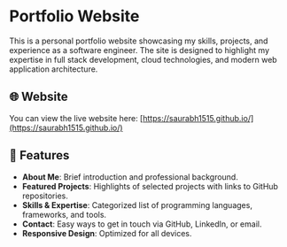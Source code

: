 
# Portfolio Website

This is a personal portfolio website showcasing my skills, projects, and experience as a software engineer. The site is designed to highlight my expertise in full stack development, cloud technologies, and modern web application architecture.

## 🌐 Website

You can view the live website here: [https://saurabh1515.github.io/](https://saurabh1515.github.io/)

## 🚀 Features

- **About Me**: Brief introduction and professional background.
- **Featured Projects**: Highlights of selected projects with links to GitHub repositories.
- **Skills & Expertise**: Categorized list of programming languages, frameworks, and tools.
- **Contact**: Easy ways to get in touch via GitHub, LinkedIn, or email.
- **Responsive Design**: Optimized for all devices.




